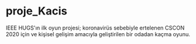 # proje_Kacis
IEEE HUGS'ın ilk oyun projesi; koronavirüs sebebiyle ertelenen CSCON 2020 için ve kişisel gelişim amacıyla geliştirilen bir odadan kaçma oyunu. 
